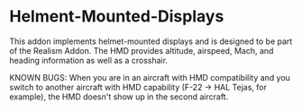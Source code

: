 # Helment-Mounted-Displays

This addon implements helmet-mounted displays and is designed to be part of the Realism Addon. The HMD provides altitude, airspeed, Mach, and heading information as well as a crosshair.

KNOWN BUGS: When you are in an aircraft with HMD compatibility and you switch to another aircraft with HMD capability (F-22 -> HAL Tejas, for example), the HMD doesn't show up in the second aircraft.
